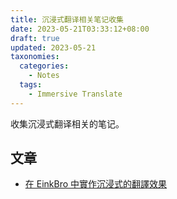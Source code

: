 ```yaml
---
title: 沉浸式翻译相关笔记收集
date: 2023-05-21T03:33:12+08:00
draft: true
updated: 2023-05-21
taxonomies:
  categories:
    - Notes
  tags:
    - Immersive Translate
---
```


收集沉浸式翻译相关的笔记。

<!-- more -->

## 文章

- [在 EinkBro 中實作沉浸式的翻譯效果](https://danielkao.medium.com/%E5%9C%A8-einkbro-%E4%B8%AD%E5%AF%A6%E4%BD%9C%E6%B2%89%E6%B5%B8%E5%BC%8F%E7%9A%84%E7%BF%BB%E8%AD%AF%E6%95%88%E6%9E%9C-4b5a146b4e69)
